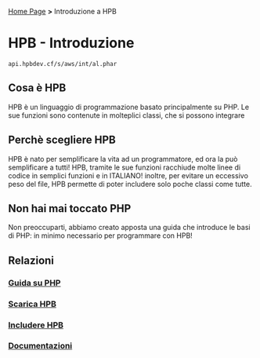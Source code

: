 [Home Page](https://dev.hpbdev.cf/) **>** Introduzione a HPB

# HPB - Introduzione 

`api.hpbdev.cf/s/aws/int/al.phar`

## Cosa è HPB
HPB è un linguaggio di programmazione basato principalmente su
PHP.
Le sue funzioni sono contenute in molteplici classi, che si possono integrare

## Perchè scegliere HPB
HPB è nato per semplificare la vita ad un programmatore, ed ora la può semplificare a tutti!
HPB, tramite le sue funzioni racchiude molte linee di codice in semplici funzioni e in ITALIANO!
inoltre, per evitare un eccessivo peso del file, HPB permette di poter includere solo poche classi come
tutte.

## Non hai mai toccato PHP
Non preoccuparti, abbiamo creato apposta una guida che introduce le basi di PHP: in minimo necessario per programmare con HPB!

## Relazioni
### [Guida su PHP](https://dev.hpbdev.cf/docs/PHP)
### [Scarica HPB](https://dev.hpbdev.cf/download/)
### [Includere HPB](https://dev.hpbdev.cf/docs/Int)
### [Documentazioni](https://dev.hpbdev.cf/docs/base)
